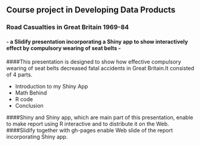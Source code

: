 ## Course project in Developing Data Products
###  Road Casualties in Great Britain 1969-84
####  - a Slidify presentation incorporating a Shiny app to show interactively effect by compulsory wearing of seat belts - 


####This presentation is designed to show how effective compulsory wearing of seat belts decreased fatal accidents in Great Britain.It consisted of 4 parts.  

- Introduction to my Shiny App
- Math Behind
- R code
- Conclusion  
  
####Shiny and Shiny app, which are main part of this presentation, enable to make report using R interactive and to distribute it on the Web.  
####Slidify together with gh-pages enable Web slide of the report incorporating Shiny app.  

 
